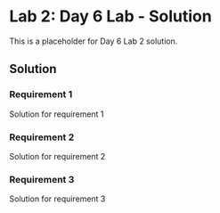 # Lab 2: Day 6 Lab - Solution

This is a placeholder for Day 6 Lab 2 solution.

## Solution

### Requirement 1
Solution for requirement 1

### Requirement 2
Solution for requirement 2

### Requirement 3
Solution for requirement 3